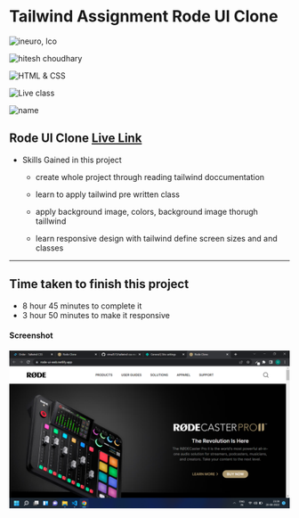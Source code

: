 # Tailwind Assignment Rode UI Clone

![ineuro, lco](https://img.shields.io/badge/iNeuron-LCO-green)

![hitesh choudhary](https://img.shields.io/badge/Hitesh--Choudhary-Full--stack--JS--bootcamp-red)

![HTML & CSS](https://img.shields.io/badge/TAILWIND-CSS-orange)

![Live class](https://img.shields.io/badge/LIVE--CLASS-PROJECT--RODE--UI-lightgrey)

![name](https://img.shields.io/badge/Vimal--Kumar-lightgrey)

## Rode UI Clone [Live Link](https://rode-ui-web.netlify.app//)

- Skills Gained in this project

  - create whole project through reading tailwind doccumentation

  - learn to apply tailwind pre written class

  - apply background image, colors, background image thorugh taillwind

  - learn responsive design with tailwind define screen sizes and and classes

---

## Time taken to finish this project

- 8 hour 45 minutes to complete it
- 3 hour 50 minutes to make it responsive

#### Screenshot

![Desktop](./screenshot/rode-ui.png)
